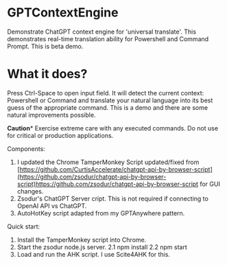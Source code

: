 # GPTContextEngine
Demonstrate ChatGPT context engine for 'universal translate'. This demonstrates real-time translation ability for Powershell and Command Prompt. 
This is beta demo. 

# What it does? 

Press Ctrl-Space to open input field. It will detect the current context: Powershell or Command and translate your natural language into its best guess 
of the appropriate command. This is a demo and there are some natural improvements possible.

**Caution*** Exercise extreme care with any executed commands. Do not use for critical or production applications.

Components:

1. I updated the Chrome TamperMonkey Script updated/fixed from [https://github.com/CurtisAccelerate/chatgpt-api-by-browser-script](https://github.com/zsodur/chatgpt-api-by-browser-script)https://github.com/zsodur/chatgpt-api-by-browser-script  for GUI changes.
2. Zsodur's ChatGPT Server cript. This is not required if connecting to OpenAI API vs ChatGPT. 
3. AutoHotKey script adapted from my GPTAnywhere pattern.

Quick start:

1. Install the TamperMonkey script into Chrome.
2. Start the zsodur node.js server.
2.1 npm install
2.2 npm start
3. Load and run the AHK script. I use Scite4AHK for this.



   




